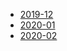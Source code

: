 - [2019-12](2019-12/)
- [2020-01](2020-01/)
- [2020-02](2020-02/)

<!-- - 工具

  - [图片识别](tools/ocr.md)

- 开发

  - [git](develop/git.md)
  - [vscode](develop/vscode.md) -->
